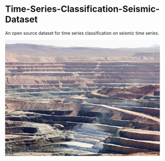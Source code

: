 # Time-Series-Classification-Seismic-Dataset
An open source dataset for time series classification on seismic time series. 

<img src="img/borax_mine.jpg" align="center"/>
